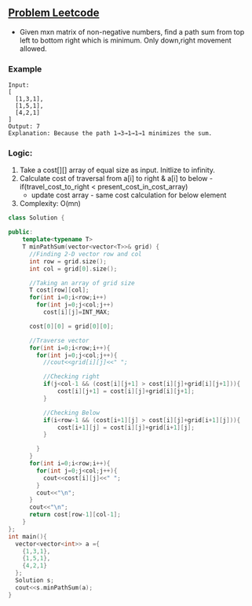## [Problem Leetcode](https://leetcode.com/problems/minimum-path-sum/)

- Given mxn matrix of non-negative numbers, find a path sum from top left to bottom right which is minimum. Only down,right movement allowed.

### Example
```
Input:
[
  [1,3,1],
  [1,5,1],
  [4,2,1]
]
Output: 7
Explanation: Because the path 1→3→1→1→1 minimizes the sum.
```

### Logic:
  1. Take a cost[][] array of equal size as input. Initlize to infinity.
  2. Calculate cost of traversal from a[i] to right & a[i] to below
    - if(travel_cost_to_right < present_cost_in_cost_array)
      - update cost array
    - same cost calculation for below element      
  3. Complexity: O(mn)
  
```c++
class Solution {

public:
    template<typename T>
    T minPathSum(vector<vector<T>>& grid) {
      //Finding 2-D vector row and col
      int row = grid.size();
      int col = grid[0].size();

      //Taking an array of grid size
      T cost[row][col];
      for(int i=0;i<row;i++)
        for(int j=0;j<col;j++)
          cost[i][j]=INT_MAX;

      cost[0][0] = grid[0][0];

      //Traverse vector
      for(int i=0;i<row;i++){
        for(int j=0;j<col;j++){
          //cout<<grid[i][j]<<" ";

          //Checking right
          if(j<col-1 && (cost[i][j+1] > cost[i][j]+grid[i][j+1])){
              cost[i][j+1] = cost[i][j]+grid[i][j+1];
          }

          //Checking Below
          if(i<row-1 && (cost[i+1][j] > cost[i][j]+grid[i+1][j])){
              cost[i+1][j] = cost[i][j]+grid[i+1][j];
          }

        }
      }
      for(int i=0;i<row;i++){
        for(int j=0;j<col;j++){
          cout<<cost[i][j]<<" ";
        }
        cout<<"\n";
      }
      cout<<"\n";
      return cost[row-1][col-1];
    }
};
int main(){
  vector<vector<int>> a ={
    {1,3,1},
    {1,5,1},
    {4,2,1}
  };
  Solution s;
  cout<<s.minPathSum(a);
}
```
